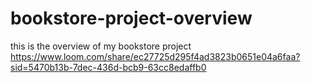 # bookstore-project-overview

this is the overview of my bookstore project
https://www.loom.com/share/ec27725d295f4ad3823b0651e04a6faa?sid=5470b13b-7dec-436d-bcb9-63cc8edaffb0
